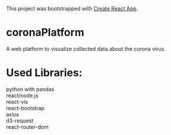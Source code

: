 This project was bootstrapped with [Create React App](https://github.com/facebook/create-react-app).

# coronaPlatform

A web platform to visualize collected data about the corona virus. 


# Used Libraries:

python with pandas  
react/node.js  
react-vis  
react-bootstrap  
axios  
d3-request  
react-router-dom  
    

